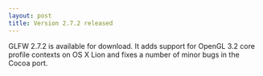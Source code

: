 ```yaml
---
layout: post
title: Version 2.7.2 released
---
```


GLFW 2.7.2 is available for download. It adds support for OpenGL 3.2
core profile contexts on OS X Lion and fixes a number of minor bugs in
the Cocoa port.